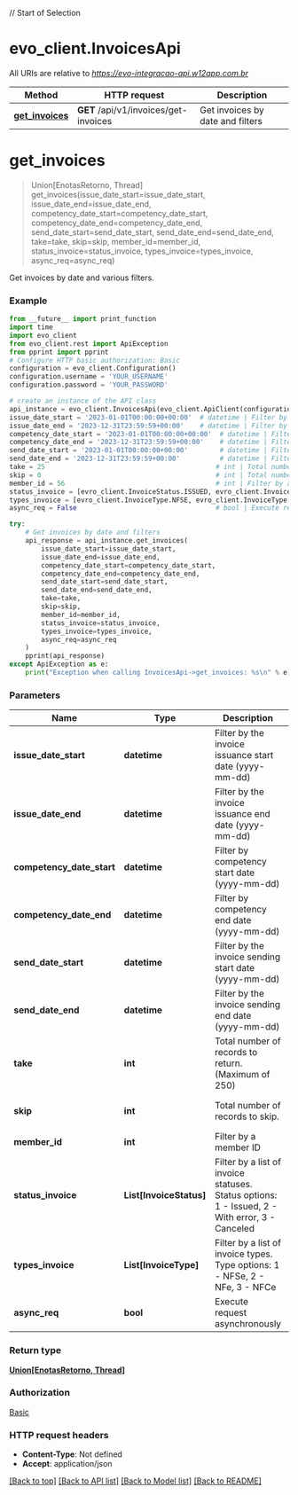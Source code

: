  // Start of Selection
# evo_client.InvoicesApi

All URIs are relative to *https://evo-integracao-api.w12app.com.br*

Method | HTTP request | Description
------------- | ------------- | -------------
[**get_invoices**](InvoicesApi.md#get_invoices) | **GET** /api/v1/invoices/get-invoices | Get invoices by date and filters

# **get_invoices**
> Union[EnotasRetorno, Thread] get_invoices(issue_date_start=issue_date_start, issue_date_end=issue_date_end, competency_date_start=competency_date_start, competency_date_end=competency_date_end, send_date_start=send_date_start, send_date_end=send_date_end, take=take, skip=skip, member_id=member_id, status_invoice=status_invoice, types_invoice=types_invoice, async_req=async_req)

Get invoices by date and various filters.

### Example
```python
from __future__ import print_function
import time
import evo_client
from evo_client.rest import ApiException
from pprint import pprint
# Configure HTTP basic authorization: Basic
configuration = evo_client.Configuration()
configuration.username = 'YOUR_USERNAME'
configuration.password = 'YOUR_PASSWORD'

# create an instance of the API class
api_instance = evo_client.InvoicesApi(evo_client.ApiClient(configuration))
issue_date_start = '2023-01-01T00:00:00+00:00'  # datetime | Filter by the invoice issuance start date (yyyy-mm-dd) (optional)
issue_date_end = '2023-12-31T23:59:59+00:00'    # datetime | Filter by the invoice issuance end date (yyyy-mm-dd) (optional)
competency_date_start = '2023-01-01T00:00:00+00:00'  # datetime | Filter by competency start date (yyyy-mm-dd) (optional)
competency_date_end = '2023-12-31T23:59:59+00:00'    # datetime | Filter by competency end date (yyyy-mm-dd) (optional)
send_date_start = '2023-01-01T00:00:00+00:00'        # datetime | Filter by the invoice sending start date (yyyy-mm-dd) (optional)
send_date_end = '2023-12-31T23:59:59+00:00'          # datetime | Filter by the invoice sending end date (yyyy-mm-dd) (optional)
take = 25                                           # int | Total number of records to return. (Maximum of 250) (optional, default to 25)
skip = 0                                            # int | Total number of records to skip. (optional, default to 0)
member_id = 56                                      # int | Filter by a member ID (optional)
status_invoice = [evro_client.InvoiceStatus.ISSUED, evro_client.InvoiceStatus.CANCELED]  # List[InvoiceStatus] | Filter by a list of invoice statuses (optional)
types_invoice = [evro_client.InvoiceType.NFSE, evro_client.InvoiceType.NFE]                # List[InvoiceType] | Filter by a list of invoice types (optional)
async_req = False                                   # bool | Execute request asynchronously (optional)

try:
    # Get invoices by date and filters
    api_response = api_instance.get_invoices(
        issue_date_start=issue_date_start,
        issue_date_end=issue_date_end,
        competency_date_start=competency_date_start,
        competency_date_end=competency_date_end,
        send_date_start=send_date_start,
        send_date_end=send_date_end,
        take=take,
        skip=skip,
        member_id=member_id,
        status_invoice=status_invoice,
        types_invoice=types_invoice,
        async_req=async_req
    )
    pprint(api_response)
except ApiException as e:
    print("Exception when calling InvoicesApi->get_invoices: %s\n" % e)
```

### Parameters

Name | Type | Description  | Notes
------------- | ------------- | ------------- | -------------
 **issue_date_start** | **datetime** | Filter by the invoice issuance start date (yyyy-mm-dd) | [optional] 
 **issue_date_end** | **datetime** | Filter by the invoice issuance end date (yyyy-mm-dd) | [optional] 
 **competency_date_start** | **datetime** | Filter by competency start date (yyyy-mm-dd) | [optional] 
 **competency_date_end** | **datetime** | Filter by competency end date (yyyy-mm-dd) | [optional] 
 **send_date_start** | **datetime** | Filter by the invoice sending start date (yyyy-mm-dd) | [optional] 
 **send_date_end** | **datetime** | Filter by the invoice sending end date (yyyy-mm-dd) | [optional] 
 **take** | **int** | Total number of records to return. (Maximum of 250) | [optional] [default to 25]
 **skip** | **int** | Total number of records to skip. | [optional] [default to 0]
 **member_id** | **int** | Filter by a member ID | [optional] 
 **status_invoice** | **List[InvoiceStatus]** | Filter by a list of invoice statuses. Status options: 1 - Issued, 2 - With error, 3 - Canceled | [optional] 
 **types_invoice** | **List[InvoiceType]** | Filter by a list of invoice types. Type options: 1 - NFSe, 2 - NFe, 3 - NFCe | [optional] 
 **async_req** | **bool** | Execute request asynchronously | [optional] 

### Return type

[**Union[EnotasRetorno, Thread]**](EnotasRetorno.md)

### Authorization

[Basic](../README.md#Basic)

### HTTP request headers

 - **Content-Type**: Not defined
 - **Accept**: application/json

[[Back to top]](#) [[Back to API list]](../README.md#documentation-for-api-endpoints) [[Back to Model list]](../README.md#documentation-for-models) [[Back to README]](../README.md)
